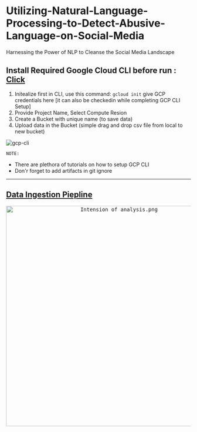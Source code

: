 # Utilizing-Natural-Language-Processing-to-Detect-Abusive-Language-on-Social-Media
Harnessing the Power of NLP to Cleanse the Social Media Landscape

## Install Required Google Cloud CLI before run : [Click](https://dl.google.com/dl/cloudsdk/channels/rapid/GoogleCloudSDKInstaller.exe)

1. Initealize first in CLI, use this command: `gcloud init` give GCP credentials here [it can also be checkedin while completing GCP CLI Setup]
2. Provide Project Name, Select Compute Resion 
3. Create a Bucket with unique name (to save data)
4. Upload data in the Bucket (simple drag and drop csv file from local to new bucket)

![gcp-cli](https://github.com/MvMukesh/Utilizing-Natural-Language-Processing-to-Detect-Abusive-Language-on-Social-Media/assets/26667491/1d01f863-ff3f-4612-b92f-0923b373689b)

`NOTE:` 
* There are plethora of tutorials on how to setup GCP CLI
* Don'r forget to add artifacts in git ignore

---

<h2><u>Data Ingestion Piepline</u></h2>
<p align="center">
  <kbd><img src="https://github.com/MvMukesh/Utilizing-Natural-Language-Processing-to-Detect-Abusive-Language-on-Social-Media/assets/26667491/a45ad982-e0ec-47e0-8409-36c3a51e94b8" width=600 height=600 alt="Intension of analysis.png"></kbd> </p>

